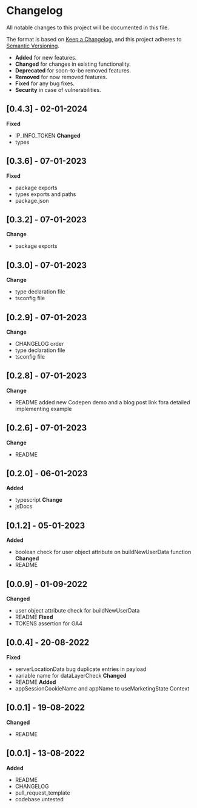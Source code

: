# Changelog
All notable changes to this project will be documented in this file.

The format is based on [Keep a Changelog](https://keepachangelog.com/en/1.0.0/),
and this project adheres to [Semantic Versioning](https://semver.org/spec/v2.0.0.html).

- __Added__ for new features.
- __Changed__ for changes in existing functionality.
- __Deprecated__ for soon-to-be removed features.
- __Removed__ for now removed features.
- __Fixed__ for any bug fixes.
- __Security__ in case of vulnerabilities.

## [0.4.3] - 02-01-2024
__Fixed__
- IP_INFO_TOKEN
__Changed__
- types

## [0.3.6] - 07-01-2023
__Fixed__
- package exports
- types exports and paths
- package.json

## [0.3.2] - 07-01-2023
__Change__
- package exports

## [0.3.0] - 07-01-2023
__Change__
- type declaration file
- tsconfig file

## [0.2.9] - 07-01-2023
__Change__
- CHANGELOG order
- type declaration file
- tsconfig file

## [0.2.8] - 07-01-2023
__Change__
- README added new Codepen demo and a blog post link fora detailed implementing example

## [0.2.6] - 07-01-2023
__Change__
- README

## [0.2.0] - 06-01-2023
__Added__
- typescript
__Change__
- jsDocs

## [0.1.2] - 05-01-2023
__Added__
- boolean check for user object attribute on buildNewUserData function
__Changed__
- README

## [0.0.9] - 01-09-2022
__Changed__
- user object attribute check for buildNewUserData
- README
__Fixed__
- TOKENS assertion for GA4

## [0.0.4] - 20-08-2022
__Fixed__ 
- serverLocationData bug duplicate entries in payload
- variable name for dataLayerCheck
__Changed__
- README
__Added__
- appSessionCookieName and appName to useMarketingState Context 

## [0.0.1] - 19-08-2022
__Changed__
- README

## [0.0.1] - 13-08-2022
__Added__
- README
- CHANGELOG
- pull_request_template
- codebase untested
